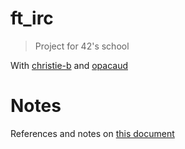 # ft_irc
> Project for 42's school

With [christie-b](https://github.com/christie-b) and [opacaud](https://github.com/opacaud)

# Notes

References and notes on [this document](https://docs.google.com/document/d/16xAoAmThZic3RlpyD9NeFntM09t04uHakvTRUlIBTe4/edit)
